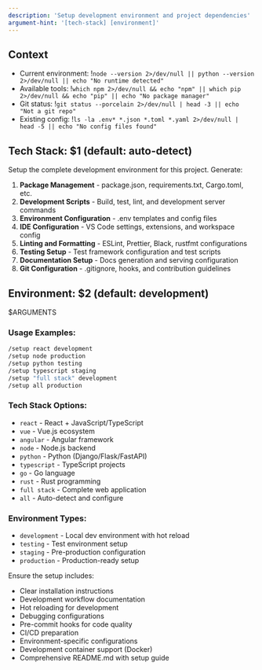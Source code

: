```yaml
---
description: 'Setup development environment and project dependencies'
argument-hint: '[tech-stack] [environment]'
---
```


## Context

- Current environment: !`node --version 2>/dev/null || python --version 2>/dev/null || echo "No runtime detected"`
- Available tools: !`which npm 2>/dev/null && echo "npm" || which pip 2>/dev/null && echo "pip" || echo "No package manager"`
- Git status: !`git status --porcelain 2>/dev/null | head -3 || echo "Not a git repo"`
- Existing config: !`ls -la .env* *.json *.toml *.yaml 2>/dev/null | head -5 || echo "No config files found"`

## Tech Stack: $1 (default: auto-detect)

Setup the complete development environment for this project. Generate:

1. **Package Management** - package.json, requirements.txt, Cargo.toml, etc.
2. **Development Scripts** - Build, test, lint, and development server commands
3. **Environment Configuration** - .env templates and config files
4. **IDE Configuration** - VS Code settings, extensions, and workspace config
5. **Linting and Formatting** - ESLint, Prettier, Black, rustfmt configurations
6. **Testing Setup** - Test framework configuration and test scripts
7. **Documentation Setup** - Docs generation and serving configuration
8. **Git Configuration** - .gitignore, hooks, and contribution guidelines

## Environment: $2 (default: development)

$ARGUMENTS

### Usage Examples:

```bash
/setup react development
/setup node production
/setup python testing
/setup typescript staging
/setup "full stack" development
/setup all production
```

### Tech Stack Options:

- `react` - React + JavaScript/TypeScript
- `vue` - Vue.js ecosystem
- `angular` - Angular framework
- `node` - Node.js backend
- `python` - Python (Django/Flask/FastAPI)
- `typescript` - TypeScript projects
- `go` - Go language
- `rust` - Rust programming
- `full stack` - Complete web application
- `all` - Auto-detect and configure

### Environment Types:

- `development` - Local dev environment with hot reload
- `testing` - Test environment setup
- `staging` - Pre-production configuration
- `production` - Production-ready setup

Ensure the setup includes:

- Clear installation instructions
- Development workflow documentation
- Hot reloading for development
- Debugging configurations
- Pre-commit hooks for code quality
- CI/CD preparation
- Environment-specific configurations
- Development container support (Docker)
- Comprehensive README.md with setup guide
